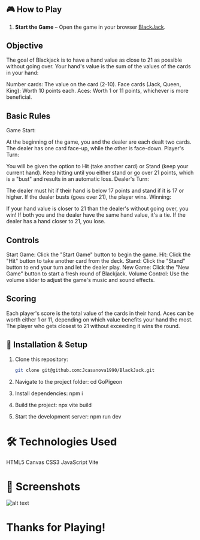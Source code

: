 # 

## 🎮 How to Play

1. **Start the Game** – Open the game in your browser [BlackJack](http://blackjack.jeremycasanova.me).


## Objective

The goal of Blackjack is to have a hand value as close to 21 as possible without going over. Your hand's value is the sum of the values of the cards in your hand:

Number cards: The value on the card (2-10).
Face cards (Jack, Queen, King): Worth 10 points each.
Aces: Worth 1 or 11 points, whichever is more beneficial.

## Basic Rules

Game Start:

At the beginning of the game, you and the dealer are each dealt two cards.
The dealer has one card face-up, while the other is face-down.
Player's Turn:

You will be given the option to Hit (take another card) or Stand (keep your current hand).
Keep hitting until you either stand or go over 21 points, which is a "bust" and results in an automatic loss.
Dealer's Turn:

The dealer must hit if their hand is below 17 points and stand if it is 17 or higher.
If the dealer busts (goes over 21), the player wins.
Winning:

If your hand value is closer to 21 than the dealer's without going over, you win!
If both you and the dealer have the same hand value, it's a tie.
If the dealer has a hand closer to 21, you lose.

## Controls
Start Game: Click the "Start Game" button to begin the game.
Hit: Click the "Hit" button to take another card from the deck.
Stand: Click the "Stand" button to end your turn and let the dealer play.
New Game: Click the "New Game" button to start a fresh round of Blackjack.
Volume Control: Use the volume slider to adjust the game's music and sound effects.

## Scoring
Each player's score is the total value of the cards in their hand.
Aces can be worth either 1 or 11, depending on which value benefits your hand the most.
The player who gets closest to 21 without exceeding it wins the round.

## 🚀 Installation & Setup

1. Clone this repository:
   ```sh
   git clone git@github.com:Jcasanova1990/BlackJack.git

2. Navigate to the project folder:
cd GoPigeon

3. Install dependencies:
npm i

4. Build the project:
npx vite build

5. Start the development server:
npm run dev

# 🛠 Technologies Used
HTML5 Canvas
CSS3
JavaScript
Vite

# 📸 Screenshots
![alt text](src/img/bjss.png)

# Thanks for Playing!